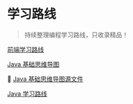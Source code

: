 # 学习路线

> 持续整理编程学习路线，只收录精品！



[前端学习路线](https://www.code-nav.cn/rd/?rid=b00064a76018de96025ec22f218e8e6e)

[Java 基础思维导图](./files/Java基础.pdf)

🔐 [Java 基础思维导图源文件](https://636f-codenav-8grj8px727565176-1256524210.tcb.qcloud.la/yupi_wechat.png)

[Java 学习路线](https://how2j.cn/frontroute)


